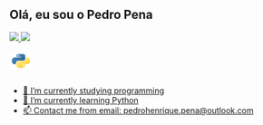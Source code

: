 
## Olá, eu sou o Pedro Pena


    
  <div>  
    <a href="https://github.com/pedropenaa">
    <img height="180em" src="https://github-readme-stats.vercel.app/api?username=pedropenaa&show_icons=true&theme=dracula"/>
    <img height="180em" src="https://github-readme-stats.vercel.app/api/top-langs/?username=pedropenaa&theme=dracula"/>
    
  




<div style="display: inline_block"><br>
  <img align="center" alt="Pedro-Python" height="30" width="40" src="https://raw.githubusercontent.com/devicons/devicon/master/icons/python/python-original.svg">
</div>


##

- 🔭 I’m currently studying programming
- 🌱 I’m currently learning Python 
- 📫 Contact me from email: pedrohenrique.pena@outlook.com

